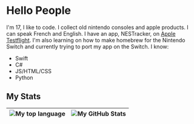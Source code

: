 # Hello People
I'm 17, I like to code. I collect old nintendo consoles and apple products. I can speak French and English. I have an app, NESTracker, on [Apple Testflight](https://testflight.apple.com/join/wwep90dI). I'm also learning on how to make homebrew for the Nintendo Switch and currently trying to port my app on the Switch.
I know:
- Swift
- C#
- JS/HTML/CSS
- Python

## My Stats
|![My top language](https://github-readme-stats.vercel.app/api/top-langs/?username=Techtronis&show_icons=true&title_color=4F8CC9&text_color=9f9f9f&bg_color=00000000&hide_border=true&icon_color=00000000&count_private=true)|![My GitHub Stats](https://github-readme-stats.vercel.app/api?username=Techtronis&show_icons=true&title_color=4F8CC9&text_color=9f9f9f&bg_color=00000000&hide_border=true&icon_color=4F8CC9&count_private=true&show_icons=true)|
|-|-|
